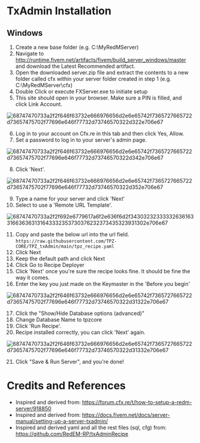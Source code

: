 
# TxAdmin Installation

## Windows

1. Create a new base folder (e.g. C:\MyRedMServer)
2. Navigate to http://runtime.fivem.net/artifacts/fivem/build_server_windows/master and download the Latest Recommended artifact.
3. Open the downloaded server.zip file and extract the contents to a new folder called cfx within your server folder created in step 1 (e.g.  C:\MyRedMServer\cfx)
4. Double Click or execute FXServer.exe to initiate setup
5. This site should open in your browser. Make sure a PIN is filled, and click Link Account.

![68747470733a2f2f646f63732e666976656d2e6e65742f7365727665722d73657475702f77696e646f77732d73746570322d322e706e67](https://github.com/user-attachments/assets/d2ec47d1-1f4f-4d1d-9bad-351db341ea0d)

6. Log in to your account on Cfx.re in this tab and then click Yes, Allow.
7. Set a password to log in to your server's admin page.

![68747470733a2f2f646f63732e666976656d2e6e65742f7365727665722d73657475702f77696e646f77732d73746570322d342e706e67](https://github.com/user-attachments/assets/35c4a7a2-f99f-4949-9257-f0ed687a12a1)

8. Click 'Next'.

![68747470733a2f2f646f63732e666976656d2e6e65742f7365727665722d73657475702f77696e646f77732d73746570322d352e706e67](https://github.com/user-attachments/assets/55e3e91d-2bff-42b5-b515-ba3ef4fb2fd2)

9. Type a name for your server and click 'Next'
10. Select to use a 'Remote URL Template'.

![68747470733a2f2f692e6779617a6f2e636f6d2f34303232333332636163316636363131643332353730376232373435323931302e706e67](https://github.com/user-attachments/assets/5fb3635a-61ff-432f-a5ff-822dd8883675)

11. Copy and paste the below url into the url field. `https://raw.githubusercontent.com/TPZ-CORE/TPZ_txAdmin/main/tpz_recipe.yaml`
12. Click Next
13. Keep the default path and click Next
14. Click Go to Recipe Deployer
15. Click 'Next' once you're sure the recipe looks fine. It should be fine the way it comes.
16. Enter the key you just made on the Keymaster in the 'Before you begin'

![68747470733a2f2f646f63732e666976656d2e6e65742f7365727665722d73657475702f77696e646f77732d73746570322d31322e706e67](https://github.com/user-attachments/assets/257aebf7-80f7-445c-bae1-ee72c33911c5)

17. Click the "Show/Hide Database options (advanced)"
18. Change Database Name to tpzcore
19. Click 'Run Recipe'.
20. Recipe installed correctly, you can click 'Next' again.

![68747470733a2f2f646f63732e666976656d2e6e65742f7365727665722d73657475702f77696e646f77732d73746570322d31332e706e67](https://github.com/user-attachments/assets/f6faaa4d-825d-4486-a900-9aefedadc6f6)

21. Click "Save & Run Server", and you're done!


# Credits and References

- Inspired and derived from: https://forum.cfx.re/t/how-to-setup-a-redm-server/918850
- Inspired and derived from: https://docs.fivem.net/docs/server-manual/setting-up-a-server-txadmin/
- Inspired and derived yaml and all the rest files (sql, cfg) from: https://github.com/RedEM-RP/txAdminRecipe
